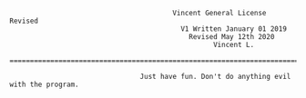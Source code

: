                                             Vincent General License Revised
                                              V1 Written January 01 2019
                                                Revised May 12th 2020
                                                      Vincent L. 
                      =============================================================================

                                    Just have fun. Don't do anything evil with the program.
